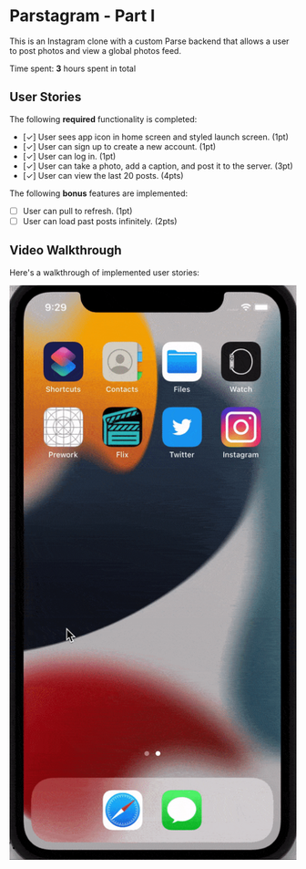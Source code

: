 # Parstagram - Part I

This is an Instagram clone with a custom Parse backend that allows a user to post photos and view a global photos feed.

Time spent: **3** hours spent in total

## User Stories

The following **required** functionality is completed:

- [✓] User sees app icon in home screen and styled launch screen. (1pt)
- [✓] User can sign up to create a new account. (1pt)
- [✓] User can log in. (1pt)
- [✓] User can take a photo, add a caption, and post it to the server. (3pt)
- [✓] User can view the last 20 posts. (4pts)

The following **bonus** features are implemented:

- [ ] User can pull to refresh. (1pt)
- [ ] User can load past posts infinitely. (2pts)

## Video Walkthrough

Here's a walkthrough of implemented user stories:

<img src='instagram.gif' title='Video Walkthrough' width='' alt='Video Walkthrough' />
